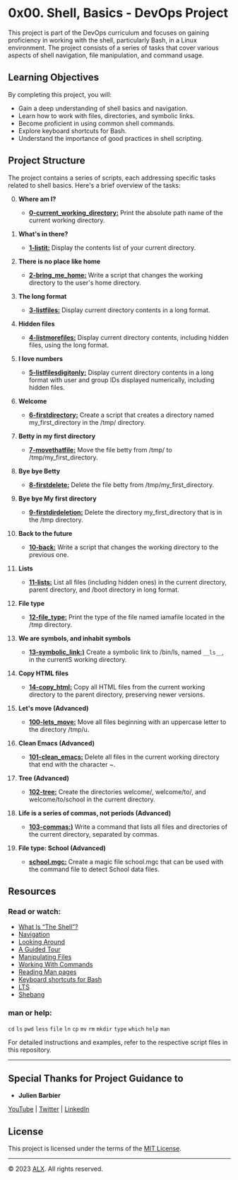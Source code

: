 # 0x00. Shell, Basics - DevOps Project

This project is part of the DevOps curriculum and focuses on gaining proficiency in working with the shell, particularly Bash, in a Linux environment. The project consists of a series of tasks that cover various aspects of shell navigation, file manipulation, and command usage.

## Learning Objectives

By completing this project, you will:

- Gain a deep understanding of shell basics and navigation.
- Learn how to work with files, directories, and symbolic links.
- Become proficient in using common shell commands.
- Explore keyboard shortcuts for Bash.
- Understand the importance of good practices in shell scripting.

## Project Structure

The project contains a series of scripts, each addressing specific tasks related to shell basics. Here's a brief overview of the tasks:

0. **Where am I?**
    - **[0-current_working_directory:](0-current_working_directory)** Print the absolute path name of the current working directory.

1. **What's in there?**
    - **[1-listit:](1-listit)** Display the contents list of your current directory.

2. **There is no place like home**
    - **[2-bring_me_home:](2-bring_me_home)** Write a script that changes the working directory to the user's home directory.

3. **The long format**
    - **[3-listfiles:](3-listfiles)** Display current directory contents in a long format.

4. **Hidden files**
    - **[4-listmorefiles:](4-listmorefiles)** Display current directory contents, including hidden files, using the long format.

5. **I love numbers**
    - **[5-listfilesdigitonly:](5-listfilesdigitonly)** Display current directory contents in a long format with user and group IDs displayed numerically, including hidden files.

6. **Welcome**
    - **[6-firstdirectory:](6-firstdirectory)** Create a script that creates a directory named my_first_directory in the /tmp/ directory.

7. **Betty in my first directory**
    - **[7-movethatfile:](7-movethatfile)** Move the file betty from /tmp/ to /tmp/my_first_directory.

8. **Bye bye Betty**
    - **[8-firstdelete:](8-firstdelete)** Delete the file betty from /tmp/my_first_directory.

9. **Bye bye My first directory**
    - **[9-firstdirdeletion:](9-firstdirdeletion)** Delete the directory my_first_directory that is in the /tmp directory.

10. **Back to the future**
    - **[10-back:](10-back)** Write a script that changes the working directory to the previous one.

11. **Lists**
    - **[11-lists:](11-lists)** List all files (including hidden ones) in the current directory, parent directory, and /boot directory in long format.

12. **File type**
    - **[12-file_type:](12-file_type)** Print the type of the file named iamafile located in the /tmp directory.

13. **We are symbols, and inhabit symbols**
    - **[13-symbolic_link:)](13-symbolic_link)** Create a symbolic link to /bin/ls, named `__ls__`, in the currentS working directory.

14. **Copy HTML files**
    - **[14-copy_html:](14-copy_html)** Copy all HTML files from the current working directory to the parent directory, preserving newer versions.

15. **Let's move (Advanced)**
    - **[100-lets_move:](100-lets_move)** Move all files beginning with an uppercase letter to the directory /tmp/u.

16. **Clean Emacs (Advanced)**
    - **[101-clean_emacs:](101-clean_emacs)** Delete all files in the current working directory that end with the character ~.

17. **Tree (Advanced)**
    - **[102-tree:](102-tree)** Create the directories welcome/, welcome/to/, and welcome/to/school in the current directory.

18. **Life is a series of commas, not periods (Advanced)**
    - **[103-commas:)](103-commas)** Write a command that lists all files and directories of the current directory, separated by commas.

19. **File type: School (Advanced)**
    - **[school.mgc:](school.mgc)** Create a magic file school.mgc that can be used with the command file to detect School data files.

## Resources

### Read or watch:

- [What Is “The Shell”?](http://linuxcommand.org/lc3_lts0010.php)
- [Navigation](http://linuxcommand.org/lc3_lts0020.php)
- [Looking Around](http://linuxcommand.org/lc3_lts0030.php)
- [A Guided Tour](http://linuxcommand.org/lc3_lts0040.php)
- [Manipulating Files](http://linuxcommand.org/lc3_lts0050.php)
- [Working With Commands](http://linuxcommand.org/lc3_lts0060.php)
- [Reading Man pages](http://linuxcommand.org/lc3_man_pages/man1.html)
- [Keyboard shortcuts for Bash](https://www.howtogeek.com/181/keyboard-shortcuts-for-bash-command-shell-for-ubuntu-debian-suse-redhat-linux-etc/)
- [LTS](https://wiki.ubuntu.com/LTS)
- [Shebang](https://en.wikipedia.org/wiki/Shebang_%28Unix%29)

### man or help:

`cd`
`ls`
`pwd`
`less`
`file`
`ln`
`cp`
`mv`
`rm`
`mkdir`
`type`
`which`
`help`
`man`

For detailed instructions and examples, refer to the respective script files in this repository.

---

## Special Thanks for Project Guidance to 

- **Julien Barbier**

[YouTube](https://www.youtube.com/@0xJulien) | [Twitter](https://twitter.com/julienbarbier42) | [LinkedIn](https://www.linkedin.com/in/julienbarbier/)

## License

This project is licensed under the terms of the [MIT License](https://www.alxafrica.com/terms-conditions-portal/).

---

© 2023 [ALX](https://www.alxafrica.com/). All rights reserved.
